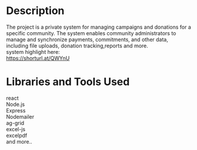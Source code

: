 # Description
The project is a private system for managing campaigns and donations for a specific community. The system enables community administrators to manage and synchronize payments, commitments, and other data, including 
file uploads, donation tracking,reports and more.\
system highlight here:\
https://shorturl.at/QWYnU

# Libraries and Tools Used

react\
Node.js\
Express\
Nodemailer\
ag-grid\
excel-js\
excelpdf\
and more..
